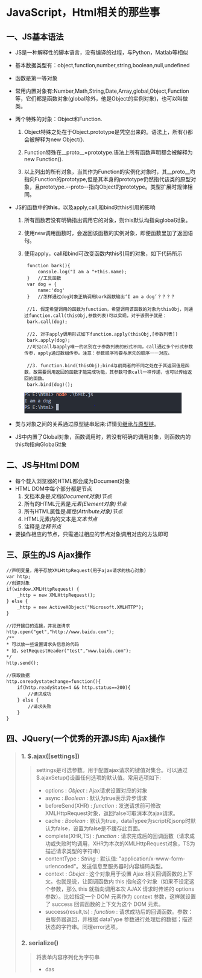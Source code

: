 # JavaScript，Html相关的那些事

## 一、JS基本语法

- JS是一种解释性的脚本语言，没有编译的过程，与Python，Matlab等相似

- 基本数据类型有：object,function,number,string,boolean,null,undefined

- 函数是第一等对象

- 常用内置对象有:Number,Math,String,Date,Array,global,Object,Function等，它们都是函数对象(global除外，他是Object的实例对象)，也可以叫做类。

- 两个特殊的对象：Object和Function.
    1. Object特殊之处在于Object.prototype是凭空出来的。语法上，所有{}都会被解释为new Object().

    2. Function特殊在__proto__=prototype.语法上所有函数声明都会被解释为new Function().

    3. 以上列出的所有对象，当其作为Function的实例化对象时，其__proto__均指向Function的prototype,但是其本身的prototype仍然指代该类的原型对象，且prototype.--proto--指向Object的prototype。类型扩展时规律相同。

- JS的函数中的**this**，以及apply,call,和bind对this引用的影响
    1. 所有函数若没有明确指出调用它的对象，则this默认均指向global对象。

    2. 使用new调用函数时，会返回该函数的实例对象，即便函数里加了返回语句。

    3. 使用apply，call和bind可改变函数内this引用的对象，如下代码所示

            function bark(){
                console.log("I am a "+this.name);
            }   //工具函数
            var dog = {
                name:'dog'
            }   //怎样通过dog对象正确调用bark函数输出‘I am a dog’？？？？

            //1. 假定希望调用的函数为function，希望调用该函数的对象为thisObj，则通过function.call(thisObj,参数列表)可以实现，对于该例子就是：
            bark.call(dog);

            //2. 对于apply调用形式如下function.apply(thisObj,[参数列表])
            bark.apply(dog);
            //可见call与apply唯一的区别在于参数列表的形式不同，call通过多个形式参数传参，apply通过数组传参。注意：参数顺序均要与原先的顺序一一对应。

            //3. function.bind(thisObj);bind与前两者的不同之处在于其返回值是函数，故需要调用返回的函数才能完成功能，其参数可像call一样传递，也可以传给返回的函数。
            bark.bind(dog)();
        ![call](output1.png)
- 类与对象之间的关系通过原型链串起来:详情见[继承与原型链](https://developer.mozilla.org/zh-CN/docs/Web/JavaScript/Inheritance_and_the_prototype_chain)。

- JS中内置了Global对象，函数调用时，若没有明确的调用对象，则函数内的this均指向Global对象

## 二、JS与Html DOM

- 每个载入浏览器的HTML都会成为Document对象
- HTML DOM中每个部分都是节点
    1. 文档本身是*文档(Document对象)节点*
    2. 所有的HTML元素是*元素(Element对象)节点*
    3. 所有HTML属性是*属性(Attribute对象)节点*
    4. HTML元素内的文本是*文本节点*
    5. 注释是*注释节点*
- 要操作相应的节点，只需通过相应的节点对象调用对应的方法即可

## 三、原生的JS Ajax操作

    //声明变量，用于存放XMLHttpRequest(用于ajax请求的核心对象)
    var http;
    //创建对象
    if(window.XMLHttpRequest) {
        _http = new XMLHttpRequest();
    } else {
        _http = new ActiveXObject("Microsoft.XMLHTTP");
    }

    //打开接口的连接，并发送请求
    http.open("get","http://www.baidu.com");
    /**
    * 可以放一些设置请求头信息的代码
    * 如，setRequestHeader("test","www.baidu.com");
    */
    http.send();

    //获取数据
    http.onreadystatechange=function(){
        if(http.readyState=4 && http.status==200){
            //请求成功
        } else {
            //请求失败
        }
    }

## 四、JQuery(一个优秀的开源JS库) Ajax操作

>### 1. $.ajax([settings])
>>settings是可选参数。用于配置ajax请求的键值对集合。可以通过$.ajaxSetup()设置任何选项的默认值。常用选项如下:
>>
>>- options : *Object* : Ajax请求设置对应的对象
>>- async : *Boolean* : 默认为true表示异步请求
>>- beforeSend(XHR) : *function* : 发送请求前可修改XMLHttpRequest对象，返回false可取消本次ajax请求。
>>- cache : *Boolean* : 默认为true，dataTypee为script和jsonp时默认为false，设置为false是不缓存此页面。
>>- complete(XHR,TS) : *function* : 请求完成后的回调函数（请求成功或失败时均调用，XHR为本次的XMLHttpRequest对象，TS为描述请求类型的字符串）
>>- contentType : *String* : 默认值: "application/x-www-form-urlencoded"。发送信息至服务器时内容编码类型。
>>- context : *Obejct* : 这个对象用于设置 Ajax 相关回调函数的上下文。也就是说，让回调函数内 this 指向这个对象（如果不设定这个参数，那么 this 就指向调用本次 AJAX 请求时传递的 options 参数）。比如指定一个 DOM 元素作为 context 参数，这样就设置了 success 回调函数的上下文为这个 DOM 元素。
>>- success(result,ts) : *function* : 请求成功后的回调函数。参数：由服务器返回，并根据 dataType 参数进行处理后的数据；描述状态的字符串。同理error选项。
>
>### 2. serialize()
>>将表单内容序列化为字符串
>>
>>- das
